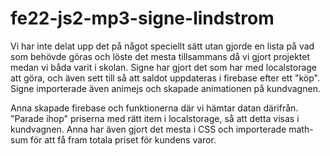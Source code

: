 # fe22-js2-mp3-signe-lindstrom

Vi har inte delat upp det på något speciellt sätt utan gjorde en lista på vad som behövde göras och löste det mesta tillsammans då vi gjort projektet medan vi båda varit i skolan. Signe har gjort det som har med localstorage att göra, och även sett till så att saldot uppdateras i firebase efter ett "köp". Signe importerade även animejs och skapade animationen på kundvagnen. 

Anna skapade firebase och funktionerna där vi hämtar datan därifrån. "Parade ihop" priserna med rätt item i localstorage, så att detta visas i kundvagnen. Anna har även gjort det mesta i CSS och importerade math-sum för att få fram totala priset för kundens varor. 
